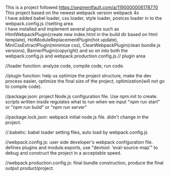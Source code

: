 This is a project followed https://segmentfault.com/a/1190000006178770  
This project based on the newest webpack version webpack 4x   
I have added babel loader, css loader, style loader, postcss loader in to the webpack.config.js //setting area  
I have installed and implement several plugins such as HtmlWebpackPlugin(create new index.html in the build dir based on html template), HotModuleReplacementPlugin(hot update), MiniCssExtractPlugin(minimize css), 
CleanWebpackPlugin(clean bundle.js versions), BannerPlugin(copyright) and so on into both the webpack.config.js and webpack.production.config.js.// plugin area    

//loader function: analyze code, compile code, run code.

//plugin function: help us optimize the project structure, make the dev process easier, optimize the final size of the project, optimization(will not go to compile code).  

//package.json: project Node.js configuration file. Use npm.init to create. scripts written inside regulates what to run when we input "npm run start" or "npm run build" or "npm run server"  

//package.lock.json: webpack initial node.js file. didn't change in the project.  

//.babelrc: babel loader setting files, auto load by webpack.config.js  

//webpack.config.js: user side developer's webpack configuration file. defines plugins and module.exports, use "devtool: 'eval-source-map'" to debug and construct the project in a acceptable speed.  

//webpack.production.config.js: final bundle construction, produce the final output product/project.
